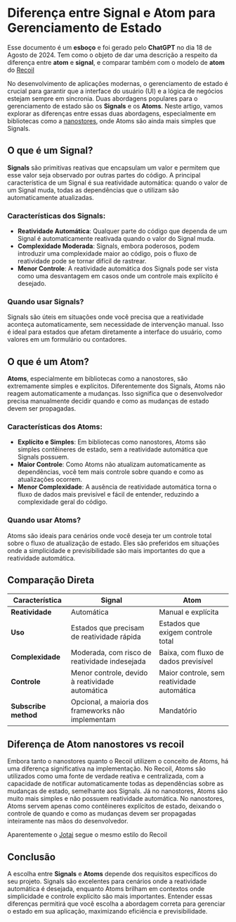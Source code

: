 # Diferença entre Signal e Atom para Gerenciamento de Estado

Esse documento é um **esboço** e foi gerado pelo **ChatGPT** no dia 18 de Agosto de 2024. Tem como o objeto de dar uma descrição a respeito da diferença entre **atom** e **signal**, e comparar também com o modelo de **atom** do [Recoil](https://recoiljs.org/)

No desenvolvimento de aplicações modernas, o gerenciamento de estado é crucial para garantir que a interface do usuário (UI) e a lógica de negócios estejam sempre em sincronia. Duas abordagens populares para o gerenciamento de estado são os **Signals** e os **Atoms**. Neste artigo, vamos explorar as diferenças entre essas duas abordagens, especialmente em bibliotecas como a [nanostores](https://github.com/nanostores/nanostores), onde Atoms são ainda mais simples que Signals.

## O que é um Signal?

**Signals** são primitivas reativas que encapsulam um valor e permitem que esse valor seja observado por outras partes do código. A principal característica de um Signal é sua reatividade automática: quando o valor de um Signal muda, todas as dependências que o utilizam são automaticamente atualizadas.

### Características dos Signals:

- **Reatividade Automática**: Qualquer parte do código que dependa de um Signal é automaticamente reativada quando o valor do Signal muda.
- **Complexidade Moderada**: Signals, embora poderosos, podem introduzir uma complexidade maior ao código, pois o fluxo de reatividade pode se tornar difícil de rastrear.
- **Menor Controle**: A reatividade automática dos Signals pode ser vista como uma desvantagem em casos onde um controle mais explícito é desejado.

### Quando usar Signals?

Signals são úteis em situações onde você precisa que a reatividade aconteça automaticamente, sem necessidade de intervenção manual. Isso é ideal para estados que afetam diretamente a interface do usuário, como valores em um formulário ou contadores.

## O que é um Atom?

**Atoms**, especialmente em bibliotecas como a nanostores, são extremamente simples e explícitos. Diferentemente dos Signals, Atoms não reagem automaticamente a mudanças. Isso significa que o desenvolvedor precisa manualmente decidir quando e como as mudanças de estado devem ser propagadas.

### Características dos Atoms:

- **Explícito e Simples**: Em bibliotecas como nanostores, Atoms são simples contêineres de estado, sem a reatividade automática que Signals possuem.
- **Maior Controle**: Como Atoms não atualizam automaticamente as dependências, você tem mais controle sobre quando e como as atualizações ocorrem.
- **Menor Complexidade**: A ausência de reatividade automática torna o fluxo de dados mais previsível e fácil de entender, reduzindo a complexidade geral do código.

### Quando usar Atoms?

Atoms são ideais para cenários onde você deseja ter um controle total sobre o fluxo de atualização de estado. Eles são preferidos em situações onde a simplicidade e previsibilidade são mais importantes do que a reatividade automática.

## Comparação Direta

| Característica       | Signal                                             | Atom                                       |
| -------------------- | -------------------------------------------------- | ------------------------------------------ |
| **Reatividade**      | Automática                                         | Manual e explícita                         |
| **Uso**              | Estados que precisam de reatividade rápida         | Estados que exigem controle total          |
| **Complexidade**     | Moderada, com risco de reatividade indesejada      | Baixa, com fluxo de dados previsível       |
| **Controle**         | Menor controle, devido à reatividade automática    | Maior controle, sem reatividade automática |
| **Subscribe method** | Opcional, a maioria dos frameworks não implementam | Mandatório                                 |

## Diferença de Atom nanostores vs recoil

Embora tanto o nanostores quanto o Recoil utilizem o conceito de Atoms, há uma diferença significativa na implementação. No Recoil, Atoms são utilizados como uma fonte de verdade reativa e centralizada, com a capacidade de notificar automaticamente todas as dependências sobre as mudanças de estado, semelhante aos Signals. Já no nanostores, Atoms são muito mais simples e não possuem reatividade automática. No nanostores, Atoms servem apenas como contêineres explícitos de estado, deixando o controle de quando e como as mudanças devem ser propagadas inteiramente nas mãos do desenvolvedor.

Aparentemente o [Jotai](https://jotai.org/) segue o mesmo estilo do Recoil

## Conclusão

A escolha entre **Signals** e **Atoms** depende dos requisitos específicos do seu projeto. Signals são excelentes para cenários onde a reatividade automática é desejada, enquanto Atoms brilham em contextos onde simplicidade e controle explícito são mais importantes. Entender essas diferenças permitirá que você escolha a abordagem correta para gerenciar o estado em sua aplicação, maximizando eficiência e previsibilidade.
